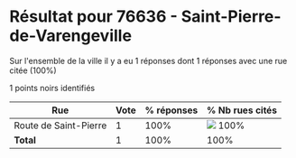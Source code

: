 # Résultat pour 76636 - Saint-Pierre-de-Varengeville

Sur l'ensemble de la ville il y a eu 1 réponses dont 1 réponses avec une rue citée (100%)

1 points noirs identifiés

| Rue | Vote | % réponses | % Nb rues cités|
|-----|------|------------|----------------|
| Route de Saint-Pierre | 1 | 100% | <img src="../../img/bar_100.gif" />&nbsp;100%|
| **Total** | 1 | 100% | 100%|
